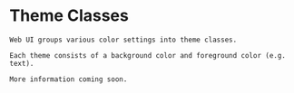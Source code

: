 # Theme Classes

```section
Web UI groups various color settings into theme classes.

Each theme consists of a background color and foreground color (e.g. text).

More information coming soon.
```
